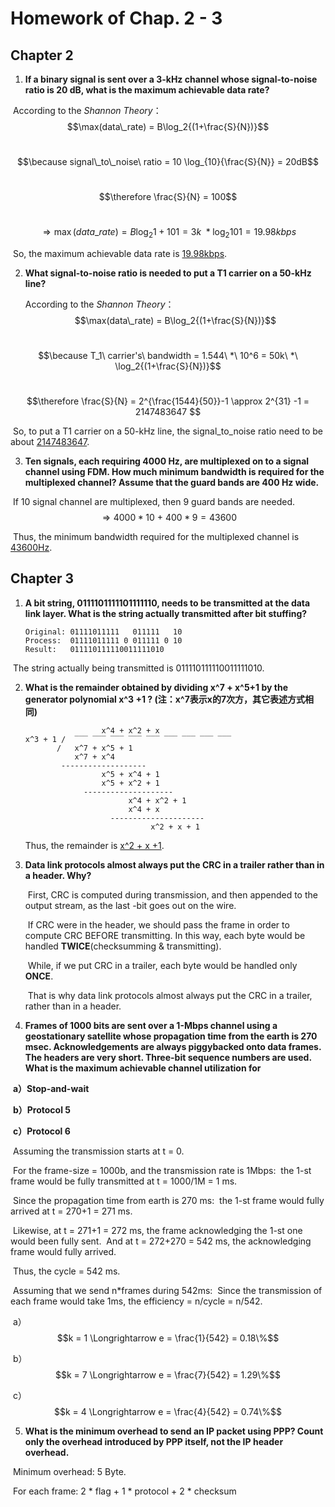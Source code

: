 # Homework of Chap. 2 - 3

## Chapter 2

1. **If a binary signal is sent over a 3-kHz channel whose signal-to-noise ratio is 20 dB, what is the maximum achievable data rate?**

​			According to the *Shannon Theory*：$$\max(data\_rate) = B\log_2{(1+\frac{S}{N})}$$

​			$$\because signal\_to\_noise\ ratio = 10 \log_{10}{\frac{S}{N}} = 20dB$$

​			$$\therefore \frac{S}{N} = 100$$

​          $$ \Longrightarrow \max(data\_rate) = B \log_2{1 + 101} = 3k\ *\log_2{101} = 19.98kbps$$

​			So, the maximum achievable data rate is <u>19.98kbps</u>.

2. **What signal-to-noise ratio is needed to put a T1 carrier on a 50-kHz line?**

   According to the *Shannon Theory*：$$\max(data\_rate) = B\log_2{(1+\frac{S}{N})}$$

​			$$\because T_1\ carrier's\ bandwidth = 1.544\ *\ 10^6 = 50k\ *\ \log_2{(1+\frac{S}{N})}$$

​			$$\therefore \frac{S}{N} = 2^{\frac{1544}{50}}-1 \approx 2^{31} -1 = 2147483647  $$

​			So, to put a T1 carrier on a 50-kHz line, the signal_to_noise ratio need to be about <u>2147483647</u>.

3. **Ten signals, each requiring 4000 Hz, are multiplexed on to a signal channel using FDM. How much minimum bandwidth is required for the multiplexed channel? Assume that the guard bands are 400 Hz wide.**

​			If 10 signal channel are multiplexed, then 9 guard bands are needed.
​         $$\Longrightarrow 4000*10\ +\ 400*9 = 43600$$

​			Thus, the minimum bandwidth required for the multiplexed channel is <u>43600Hz</u>.

## Chapter 3

1. **A bit string, 0111101111101111110, needs to be transmitted at the data link layer. What is the string actually transmitted after bit stuffing?**

   ```
   Original: 01111011111   011111   10
   Process:  01111011111 0 011111 0 10
   Result:   011110111110011111010
   ```

​			The string actually being transmitted is 011110111110011111010.

2. **What is the remainder obtained by dividing x^7 + x^5+1 by the generator polynomial x^3 +1 ? (注：x^7表示x的7次方，其它表述方式相同)** 

   ```
                    x^4 + x^2 + x
   x^3 + 1 /  ̅ ̅ ̅  ̅ ̅ ̅  ̅ ̅ ̅  ̅ ̅ ̅  ̅ ̅ ̅  ̅ ̅ ̅  ̅ ̅ ̅  ̅ ̅ ̅  ̅ ̅ ̅ 
          /   x^7 + x^5 + 1
              x^7 + x^4
           -------------------
                    x^5 + x^4 + 1
                    x^5 + x^2 + 1
                --------------------
                          x^4 + x^2 + 1
                          x^4 + x
                      ---------------------
                               x^2 + x + 1
   ```

   Thus, the remainder is <u>x^2 + x +1</u>.

3. **Data link protocols almost always put the CRC in a trailer rather than in a header. Why?**

   ​        First, CRC is computed during transmission, and then appended to the output stream, as the last -bit goes out on the wire. 

   ​        If CRC were in the header, we should pass the frame in order to compute CRC BEFORE transmitting. In this way, each byte would be handled **TWICE**(checksumming & transmitting). 

   ​        While, if we put CRC in a trailer, each byte would be handled only **ONCE**.

   ​        That is why data link protocols almost always put the CRC in a trailer, rather than in a header.

4. **Frames of 1000 bits are sent over a 1-Mbps channel using a geostationary satellite whose propagation time from the earth is 270 msec. Acknowledgements are always piggybacked onto data frames. The headers are very short. Three-bit sequence numbers are used. What is the maximum achievable channel utilization for** 

​			**a）Stop-and-wait**

​			**b）Protocol 5**

​			**c）Protocol 6**

​			Assuming the transmission starts at t = 0.

​			For the frame-size = 1000b, and  the transmission rate is 1Mbps:
​			the 1-st frame would be fully transmitted at t = 1000/1M = 1 ms.

​			Since the propagation time from earth is 270 ms:
​			the 1-st frame would fully arrived at t = 270+1 = 271 ms.

​			Likewise, at t = 271+1 = 272 ms, the frame acknowledging the 1-st one would been fully sent.
​			And at t = 272+270 = 542 ms, the acknowledging frame would fully arrived.

​			Thus, the cycle = 542 ms.

​			Assuming that we send n*frames during 542ms:
​			Since the transmission of each frame would take 1ms, the efficiency = n/cycle = n/542.

​			a）$$k = 1 \Longrightarrow e = \frac{1}{542} = 0.18\%$$

​			b）$$k = 7 \Longrightarrow e = \frac{7}{542} = 1.29\%$$

​			c）$$k = 4 \Longrightarrow e = \frac{4}{542} = 0.74\%$$

5. **What is the minimum overhead to send an IP packet using PPP? Count only the overhead introduced by PPP itself, not the IP header overhead.**

​			Minimum overhead: 5 Byte.

​			For each frame: 2 * flag + 1 * protocol + 2 * checksum

 